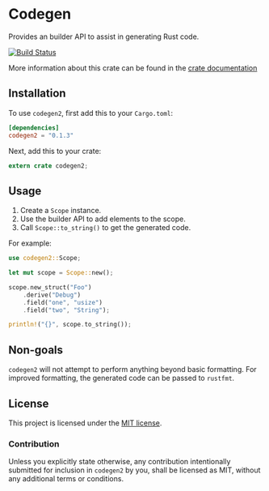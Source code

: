 # Codegen

Provides an builder API to assist in generating Rust code.

[![Build Status](https://app.travis-ci.com/GothAck/codegen2.svg?branch=master)](https://app.travis-ci.com/github/GothAck/codegen2)

More information about this crate can be found in the [crate documentation][dox]

[dox]: https://docs.rs/codegen2/0.1.3/codegen2/

## Installation

To use `codegen2`, first add this to your `Cargo.toml`:

```toml
[dependencies]
codegen2 = "0.1.3"
```

Next, add this to your crate:

```rust
extern crate codegen2;
```

## Usage

1) Create a `Scope` instance.
2) Use the builder API to add elements to the scope.
3) Call `Scope::to_string()` to get the generated code.

For example:

```rust
use codegen2::Scope;

let mut scope = Scope::new();

scope.new_struct("Foo")
    .derive("Debug")
    .field("one", "usize")
    .field("two", "String");

println!("{}", scope.to_string());
```

## Non-goals

`codegen2` will not attempt to perform anything beyond basic formatting. For
improved formatting, the generated code can be passed to `rustfmt`.

## License

This project is licensed under the [MIT license](LICENSE).

### Contribution

Unless you explicitly state otherwise, any contribution intentionally submitted
for inclusion in `codegen2` by you, shall be licensed as MIT, without any
additional terms or conditions.
